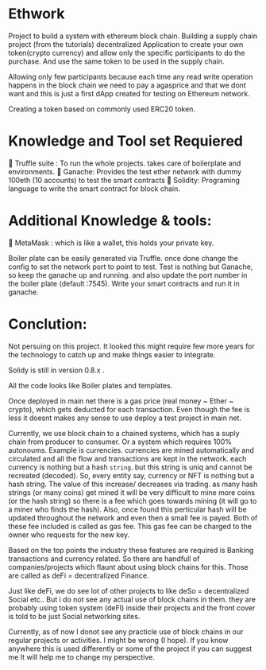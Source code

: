 # Ethwork
Project to build a system with  ethereum block chain. Building a supply chain project (from the tutorials)
decentralized Application to create your own token(crypto currency) and allow only the specific participants to do the purchase. And use the same token to be used in the supply chain.

Allowing only few participants because each time any read write operation happens in the block chain we need to pay a agasprice and that we dont want and this is just a first dApp created for testing on Ethereum network.

Creating a token based on commonly used ERC20 token. 

# Knowledge and Tool set Requiered
🥷 Truffle suite : To run the whole projects. takes care of boilerplate and environments.
🥷 Ganache: Provides the test ether network with dummy 100eth (10 accounts) to test the smart contracts
🥷 Solidity: Programing language to write the smart contract for block chain.


# Additional Knowledge & tools: 
🥷 MetaMask : which is like a wallet, this holds your private key.

Boiler plate can be easily generated via Truffle. once done change the config to set the network port to point to test.
Test is nothing but Ganache, so keep the ganache up and running. and also update the port number in the boiler plate (default :7545).
Write your smart contracts and run it in ganache. 

# Conclution:
Not persuing on this project. It looked this might require few more years for the technology to catch up and make things easier to integrate. 

Solidy is still in version 0.8.x . 

All the code looks like Boiler plates and templates. 

Once deployed in main net there is a gas price (real money ~ Ether ~ crypto), which gets deducted for each transaction. 
Even though the fee is less it doesnt makes any sense to use deploy a test project in main net. 

Currently, we use block chain to a chained systems, which has a suply chain from producer to consumer. Or a system which requires 100% autonoums. 
Example is currencies. currencies are mined automatically and circulated and all the flow and transactions are kept in the network. each currency is nothing but a hash `string`. but this string is uniq and cannot be recreated (decoded). So, every entity say, currency or NFT is nothing but a hash string. The value of this increase/ decreases via trading. as many hash strings (or many coins) get mined it will be very difficult to mine more coins (or the hash string) so there is a fee which goes towards mining (it will go to a miner who finds the hash). Also, once found this perticular hash will be updated throughout the network and even then a small fee is payed. Both of these fee included is called as gas fee. This gas fee can be charged to the owner who requests for the new key.  

Based on the top points the industry these features are required is Banking transactions and currency related. So there are handfull of companies/projects which flaunt about using block chains for this. Those are called as deFi = decentralized Finance.

Just like deFi, we do see lot of other projects to like deSo = decentralized Social etc.. But i do not see any actual use of block chains in them. they are probably using token system (deFI) inside their projects and the front cover is told to be just Social networking sites.

Currently, as of now I donot see any practicle use of block chains in our regular projects or activities. 
I might be wrong (I hope). If you know anywhere this is used differently or some of the project if you can suggest me It will help me to change my perspective. 
